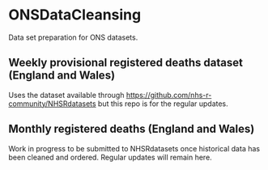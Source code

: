 # ONSDataCleansing
Data set preparation for ONS datasets.

## Weekly provisional registered deaths dataset (England and Wales)
Uses the dataset available through https://github.com/nhs-r-community/NHSRdatasets but this repo is for the regular updates.

## Monthly registered deaths (England and Wales)
Work in progress to be submitted to NHSRdatasets once historical data has been cleaned and ordered. Regular updates will remain here.
